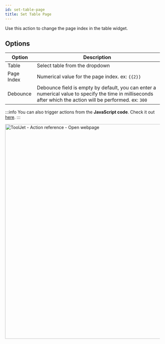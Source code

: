 ```yaml
---
id: set-table-page
title: Set Table Page
---
```


Use this action to change the page index in the table widget.

## Options

| Option | Description |
|--------|-------------|
| Table   | Select table from the dropdown |
| Page Index | Numerical value for the page index. ex: `{{2}}` |
| Debounce | Debounce field is empty by default, you can enter a numerical value to specify the time in milliseconds after which the action will be performed. ex: `300` |

:::info
You can also trigger actions from the **JavaScript code**. Check it out [here](../how-to/run-actions-from-runjs).
:::

<div style={{textAlign: 'center'}}>

<img className="screenshot-full" src="/img/actions/settablepage/page2.png" alt="ToolJet - Action reference - Open webpage" width="700" />

</div>